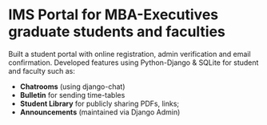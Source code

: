 # IMS Portal for MBA-Executives graduate students and faculties

Built a student portal with online registration, admin verification and email confirmation.
Developed features using Python-Django & SQLite for student and faculty such as:
- **Chatrooms** (using django-chat) 
- **Bulletin** for sending time-tables
- **Student Library** for publicly sharing PDFs, links;
- **Announcements** (maintained via Django Admin)
